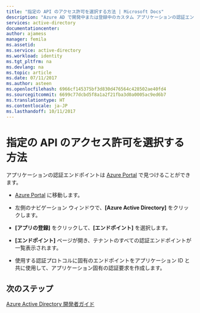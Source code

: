 ```yaml
---
title: "指定の API のアクセス許可を選択する方法 | Microsoft Docs"
description: "Azure AD で開発中または登録中のカスタム アプリケーションの認証エンドポイントを見つける方法。"
services: active-directory
documentationcenter: 
author: ajamess
manager: femila
ms.assetid: 
ms.service: active-directory
ms.workload: identity
ms.tgt_pltfrm: na
ms.devlang: na
ms.topic: article
ms.date: 07/11/2017
ms.author: asteen
ms.openlocfilehash: 6966cf145375bf3d830d476564c428502ae40fd4
ms.sourcegitcommit: 6699c77dcbd5f8a1a2f21fba3d0a0005ac9ed6b7
ms.translationtype: HT
ms.contentlocale: ja-JP
ms.lasthandoff: 10/11/2017
---
```

# <a name="how-to-select-permissions-for-a-given-api"></a>指定の API のアクセス許可を選択する方法

アプリケーションの認証エンドポイントは [Azure Portal](https://portal.azure.com) で見つけることができます。

-   [Azure Portal](https://portal.azure.com) に移動します。

-   左側のナビゲーション ウィンドウで、**[Azure Active Directory]** をクリックします。

-   **[アプリの登録]** をクリックして、**[エンドポイント]** を選択します。

-   **[エンドポイント]** ページが開き、テナントのすべての認証エンドポイントが一覧表示されます。

-   使用する認証プロトコルに固有のエンドポイントをアプリケーション ID と共に使用して、アプリケーション固有の認証要求を作成します。

## <a name="next-steps"></a>次のステップ
[Azure Active Directory 開発者ガイド](https://docs.microsoft.com/en-us/azure/active-directory/develop/active-directory-developers-guide#authentication-and-authorization-protocols)
